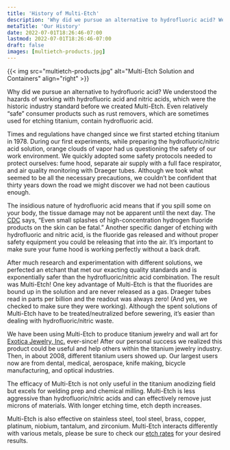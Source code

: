 ```yaml
---
title: 'History of Multi-Etch'
description: 'Why did we pursue an alternative to hydrofluoric acid? We understood the hazards of working with hydrofluoric acid and nitric acids. After much research and experimentation with different solutions, we perfected an etchant that met our exacting quality standards and is exponentially safer: Multi-Etch!'
metaTitle: 'Our History'
date: 2022-07-01T18:26:46-07:00
lastmod: 2022-07-01T18:26:46-07:00
draft: false
images: [multietch-products.jpg]
---
```


{{< img src="multietch-products.jpg" alt="Multi-Etch Solution and Containers" align="right" >}}

Why did we pursue an alternative to hydrofluoric acid? We understood the hazards
of working with hydrofluoric acid and nitric acids, which were the historic
industry standard before we created Multi-Etch. Even relatively “safe” consumer
products such as rust removers, which are sometimes used for etching titanium,
contain hydrofluoric acid.

Times and regulations have changed since we first started etching titanium
in 1978. During our first experiments, while preparing the hydrofluoric/nitric
acid solution, orange clouds of vapor had us questioning the safety of our work
environment. We quickly adopted some safety protocols needed to protect
ourselves: fume hood, separate air supply with a full face respirator, and air
quality monitoring with Draeger tubes. Although we took what seemed to be all
the necessary precautions, we couldn’t be confident that thirty years down the
road we might discover we had not been cautious enough.

The insidious nature of hydrofluoric acid means that if you spill some on your
body, the tissue damage may not be apparent until the next day. The
[CDC](https://www.cdc.gov/) says, “Even small splashes of high-concentration
hydrogen fluoride products on the skin can be fatal.” Another specific danger of
etching with hydrofluoric and nitric acid, is the fluoride gas released and
without proper safety equipment you could be releasing that into the air. It’s
important to make sure your fume hood is working perfectly without a back draft.

After much research and experimentation with different solutions, we perfected
an etchant that met our exacting quality standards and is exponentially safer
than the hydrofluoric/nitric acid combination. The result was Multi-Etch! One
key advantage of Multi-Etch is that the fluorides are bound up in the solution
and are never released as a gas. Draeger tubes read in parts per billion and the
readout was always zero! (And yes, we checked to make sure they were working).
Although the spent solutions of Multi-Etch have to be treated/neutralized before
sewering, it’s easier than dealing with hydrofluoric/nitric waste.

We have been using Multi-Etch to produce titanium jewelry and wall art for
[Exotica Jewelry, Inc.](https://www.titaniumringsforever.com/) ever-since! After
our personal success we realized this product could be useful and help others
within the titanium jewelry industry. Then, in about 2008, different titanium
users showed up. Our largest users now are from dental, medical, aerospace,
knife making, bicycle manufacturing, and optical industries.

The efficacy of Multi-Etch is not only useful in the titanium anodizing field
but excels for welding prep and chemical milling. Multi-Etch is less aggressive
than hydrofluoric/nitric acids and can effectively remove just microns of
materials. With longer etching time, etch depth increases.

Multi-Etch is also effective on stainless steel, tool steel, brass, copper,
platinum, niobium, tantalum, and zirconium. Multi-Etch interacts differently
with various metals, please be sure to check our [etch rates](/etch-rates) for
your desired results.
